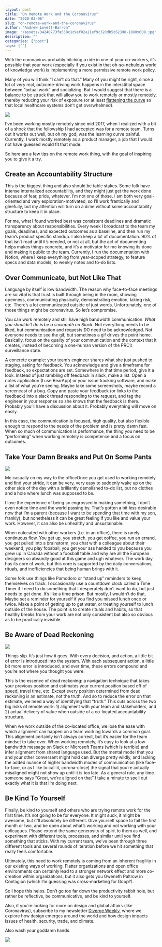 ```yaml
---
layout: post
title: "On Remote Work and the Coronavirus"
date: "2020-03-06"
slug: "on-remote-work-and-the-coronavirus"
author: "Andrew Lovett-Barron"
image: "/assets/34240773fa538c1c9af02a21ef9c320db5d62398-1080x608.jpg"
description: ""
categories: ["post"]
tags: [""]
---
```


With the coronavirus probably hitching a ride in one of your co-workers, it’s possible that your work (especially if you exist in that oh-so-nebulous world of knowledge work) is implementing a more permissive remote work policy.

Many of you will think “I can’t do that.” Many of you might be right, since a lot of very real, outcome-driving work happens in the interstitial space between “actual work” and socializing. But I would suggest that there is a balance to be struck that will allow you to work remotely or mostly remotely, thereby reducing your risk of exposure (or at least [flattening the curve](https://www.vox.com/science-and-health/2020/3/6/21161234/coronavirus-covid-19-science-outbreak-ends-endemic-vaccine) so that local healthcare systems don’t get overwhelmed).

![](/assets/9e2f148cb1ca3cfcdc2ec65c1b7b1e1fa387ae37-600x356.jpg)

I’ve been working mostly remotely since mid 2017, when I realized with a bit of a shock that the fellowship I had accepted was for a remote team. Turns out it works out well, but oh my god, was the learning curve painful. Currently, I work mostly remotely as a product manager, a job that I would not have guessed would fit that mode.

So here are a few tips on the remote work thing, with the goal of inspiring you to give it a try.

## Create an Accountability Structure

This is the biggest thing and also should be table stakes. Some folk have intense internalized accountability, and they might just get the work done because of fear, pride, whatever. I’m not one of those. I am both very goal-oriented and very exploration-motivated, so I’ll work frantically and gleefully, but my attention will turn on a dime without some accountability structure to keep it in place.

For me, what I found worked best was consistent deadlines and dramatic transparency about responsibilities. Every week I broadcast to the team my goals, deadlines, and expected outcomes as a baseline, and then run my team’s product specific standup. I also keep a lot of documentation. 90% of that isn’t read until it’s needed, or not at all, but the act of documenting helps makes things concrete, and it’s a motivator for me knowing its done and making it public to the team. Currently, I run the documentation with Notion, where I keep everything from year-scoped strategy, to feature specs and data models, to weekly notes and to-do lists.

## Over Communicate, but Not Like That

Language by itself is low bandwidth. The reason why face-to-face meetings are so vital is that trust is built through being in the room, showing openness, communicating physically, demonstrating emotion, taking risk, etc. There’s a lot communicated outside of just words. Unfortunately, one of those things might be coronavirus. So let’s compromise.

You can work remotely and still have high bandwidth communication. _What you shouldn’t do is be a sociopath on Slack_. Not everything needs to be liked, but communication and requests DO need to be acknowledged. Not everyone needs to see the gif, but sometimes a gif drives the point home. Basically, focus on the quality of your communication and the context that it creates, instead of becoming a one-human version of the PRC’s surveillance state.

A concrete example: your team’s engineer shares what she just pushed to staging, asking for feedback. You acknowledge and give a timeframe for feedback, so expectations are set. Somewhere in that time period, give it a look. Instead of just rambling off feedback in slack, make a list. Open a notes application (I use BearApp) or your issue tracking software, and make a list of what you’re seeing. Maybe take some screenshots, maybe record a screencast of a bug. Copy and paste your feedback (or links to the feedback) into a slack thread responding to the request, and tag the engineer in your response so she knows that the feedback is there. Probably you’ll have a discussion about it. Probably everything will move on easily.

In this case, the communication is focused, high quality, but also flexible enough to respond to the needs of the problem and is pretty damn fast. When so much of communication is performance, the thing you need to be “performing” when working remotely is competence and a focus on outcomes.

## Take Your Damn Breaks and Put On Some Pants

![](/assets/34240773fa538c1c9af02a21ef9c320db5d62398-1080x608.jpg)

Me casually on my way to the officeOnce you get used to working remotely and find your stride, it can be very, very easy to suddenly wake up on the other side of the day with a brilliantly demolished to-do list, but no clothes and a hole where lunch was supposed to be.

I love the experience of being so engrossed in making something, I don’t even notice time and the world passing by. That’s gotten a bit less desirable now that I’m a parent (because I want to be spending that time with my son, frankly), but nonetheless it can be great feeling if you like and value your work. However, it can also be unhealthy and unsustainable.

When colocated with other workers (i.e. in an office), there is rarely continuous flow. You get up, you stretch, you get coffee, you run an errand, you get pulled into a brainstorm, you chat with a colleague about their weekend, you play foosball, you get your ass handed to you because you grew up in Canada without a foosball table and why are all the European designers so absurdly good at this game and ugh whatever. The work day has its core of work, but this core is supported by the daily conversations, rituals, and inefficiencies that being human brings with it.

Some folk use things like Pomodoro or “stand up” reminders to keep themselves on track. I occasionally use a countdown clock called a Time Timer if I need to do something that I desperately don’t want to do, but just needs to get done. It’s like a time prison. But mostly, I wouldn’t do that. Maybe set a reminder for yourself if you find you missed lunch once or twice. Make a point of getting up to get water, or treating yourself to lunch outside of the house. The point is to create rituals and habits, so that healthy breaks from your work are not only consistent but also so obvious as to be practically invisible.

## Be Aware of Dead Reckoning

![](/assets/619d1136cb7ae36ce3e7478d0281bb97212b4f0c-1180x488.png)

Things slip. It’s just how it goes. With every decision, and action, a little bit of error is introduced into the system. With each subsequent action, a little bit more error is introduced, and over time, these errors compound and you’re not where you thought you were.

This is the essence of dead reckoning: a navigation technique that takes your previous position and estimates your current position based off of speed, travel time, etc. Except every position determined from dead reckoning is an estimate, not the truth. And so to reduce the error on that estimate, we need a way of identifying that “truth.” This cuts across the two big risks of remote work: 1) alignment with your team and stakeholders, and 2) actual delivery of value when outside of a co-located accountability structure.

When we work outside of the co-located office, we lose the ease with which alignment can happen on a team working towards a common goal. This alignment certainly isn’t always correct, but it’s easier for the team mindset to take over. When working remotely, it’s easy to look at a low-bandwidth message on Slack or Microsoft Teams (which is terrible) and infer alignment from shared language used. But the mental model that you and your other conversant might hold can diverge pretty wildly, and lacking the added nuance of higher bandwidth modes of communication (like face-to-face, or as I like to call it, corona-close) the signal that you’re actually misaligned might not show up until it is too late. As a general rule, any time someone says “Great, we’re aligned on that” I take a minute to spell out exactly what it is that I’m doing next.

## Be Kind To Yourself

Finally, be kind to yourself and others who are trying remote work for the first time. It’s not going to be for everyone. It might suck, it might be awesome, but it’ll absolutely be different. Give yourself space to fail the first month or two, and be open about what’s working and not working with your colleagues. Please extend the same generosity of spirit to them as well, and experiment with different tools, processes, and similar until you find something that sticks. With my current team, we’ve been through three different tools and several rounds of iteration before we hit something that really feels comfortable.

Ultimately, this need to work remotely is coming from an inherent fragility in our existing ways of working. Flatter organizations and open office environments can certainly lead to a stronger network effect and more co-creation within organizations, but it also gets you Gweneth Paltrow in Contagion (which I’m guessing was cross-marketing for Goop?).

So I hope this helps. Don’t go too far down the productivity rabbit hole, but rather be reflective, be communicative, and be kind to yourself.

Also, if you’re looking for more on design and global affairs (like Coronavirus), subscribe to my newsletter [Diverge Weekly](https://divergeweekly.com/), where we explore how design emerges around the world and how design impacts issues of health, security, trade, and climate.

Also wash your goddamn hands.

![](/assets/cb0c693685826df5a996175ca092a0235dbd8620-500x231.gif)
